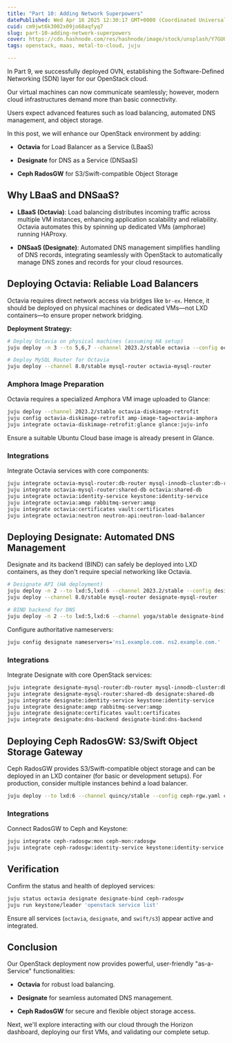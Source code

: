```yaml
---
title: "Part 10: Adding Network Superpowers"
datePublished: Wed Apr 16 2025 12:30:17 GMT+0000 (Coordinated Universal Time)
cuid: cm9jwt6k3002x09jo68aqfyq7
slug: part-10-adding-network-superpowers
cover: https://cdn.hashnode.com/res/hashnode/image/stock/unsplash/Y7GUOQ83OMg/upload/3a599ce4759646e2a14841eabee29333.jpeg
tags: openstack, maas, metal-to-cloud, juju

---
```


In Part 9, we successfully deployed OVN, establishing the Software-Defined Networking (SDN) layer for our OpenStack cloud.

Our virtual machines can now communicate seamlessly; however, modern cloud infrastructures demand more than basic connectivity.

Users expect advanced features such as load balancing, automated DNS management, and object storage.

In this post, we will enhance our OpenStack environment by adding:

* **Octavia** for Load Balancer as a Service (LBaaS)
    
* **Designate** for DNS as a Service (DNSaaS)
    
* **Ceph RadosGW** for S3/Swift-compatible Object Storage
    

## Why LBaaS and DNSaaS?

* **LBaaS (Octavia)**: Load balancing distributes incoming traffic across multiple VM instances, enhancing application scalability and reliability. Octavia automates this by spinning up dedicated VMs (amphorae) running HAProxy.
    
* **DNSaaS (Designate)**: Automated DNS management simplifies handling of DNS records, integrating seamlessly with OpenStack to automatically manage DNS zones and records for your cloud resources.
    

## Deploying Octavia: Reliable Load Balancers

Octavia requires direct network access via bridges like `br-ex`. Hence, it should be deployed on physical machines or dedicated VMs—not LXD containers—to ensure proper network bridging.

**Deployment Strategy:**

```bash
# Deploy Octavia on physical machines (assuming HA setup)
juju deploy -n 3 --to 5,6,7 --channel 2023.2/stable octavia --config octavia.yaml

# Deploy MySQL Router for Octavia
juju deploy --channel 8.0/stable mysql-router octavia-mysql-router
```

### Amphora Image Preparation

Octavia requires a specialized Amphora VM image uploaded to Glance:

```bash
juju deploy --channel 2023.2/stable octavia-diskimage-retrofit
juju config octavia-diskimage-retrofit amp-image-tag=octavia-amphora
juju integrate octavia-diskimage-retrofit:glance glance:juju-info
```

Ensure a suitable Ubuntu Cloud base image is already present in Glance.

### Integrations

Integrate Octavia services with core components:

```bash
juju integrate octavia-mysql-router:db-router mysql-innodb-cluster:db-router
juju integrate octavia-mysql-router:shared-db octavia:shared-db
juju integrate octavia:identity-service keystone:identity-service
juju integrate octavia:amqp rabbitmq-server:amqp
juju integrate octavia:certificates vault:certificates
juju integrate octavia:neutron neutron-api:neutron-load-balancer
```

## Deploying Designate: Automated DNS Management

Designate and its backend (BIND) can safely be deployed into LXD containers, as they don't require special networking like Octavia.

```bash
# Designate API (HA deployment)
juju deploy -n 2 --to lxd:5,lxd:6 --channel 2023.2/stable --config designate.yaml designate
juju deploy --channel 8.0/stable mysql-router designate-mysql-router

# BIND backend for DNS
juju deploy -n 2 --to lxd:5,lxd:6 --channel yoga/stable designate-bind
```

Configure authoritative nameservers:

```bash
juju config designate nameservers='ns1.example.com. ns2.example.com.'
```

### Integrations

Integrate Designate with core OpenStack services:

```bash
juju integrate designate-mysql-router:db-router mysql-innodb-cluster:db-router
juju integrate designate-mysql-router:shared-db designate:shared-db
juju integrate designate:identity-service keystone:identity-service
juju integrate designate:amqp rabbitmq-server:amqp
juju integrate designate:certificates vault:certificates
juju integrate designate:dns-backend designate-bind:dns-backend
```

## Deploying Ceph RadosGW: S3/Swift Object Storage Gateway

Ceph RadosGW provides S3/Swift-compatible object storage and can be deployed in an LXD container (for basic or development setups). For production, consider multiple instances behind a load balancer.

```bash
juju deploy --to lxd:6 --channel quincy/stable --config ceph-rgw.yaml ceph-radosgw
```

### Integrations

Connect RadosGW to Ceph and Keystone:

```bash
juju integrate ceph-radosgw:mon ceph-mon:radosgw
juju integrate ceph-radosgw:identity-service keystone:identity-service
```

## Verification

Confirm the status and health of deployed services:

```bash
juju status octavia designate designate-bind ceph-radosgw
juju run keystone/leader 'openstack service list'
```

Ensure all services (`octavia`, `designate`, and `swift/s3`) appear active and integrated.

## Conclusion

Our OpenStack deployment now provides powerful, user-friendly "as-a-Service" functionalities:

* **Octavia** for robust load balancing.
    
* **Designate** for seamless automated DNS management.
    
* **Ceph RadosGW** for secure and flexible object storage access.
    

Next, we'll explore interacting with our cloud through the Horizon dashboard, deploying our first VMs, and validating our complete setup.